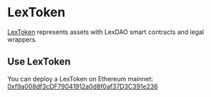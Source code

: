# LexToken

[LexToken](https://github.com/lexDAO/LexToken) represents assets with LexDAO smart contracts and legal wrappers.

## Use LexToken

You can deploy a LexToken on Ethereum mainnet: [0xf9a008df3cDF79041912a0d8f0af37D3C391e236](https://etherscan.io/address/0xf9a008df3cDF79041912a0d8f0af37D3C391e236#code)
